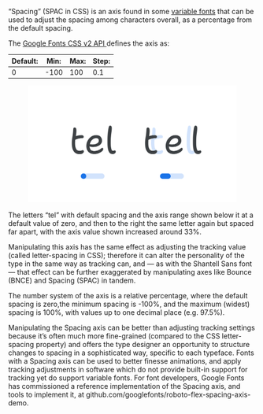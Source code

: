 
“Spacing” (SPAC in CSS) is an axis found in some [variable fonts](/glossary/variable_fonts) that can be used to adjust the spacing among characters overall, as a percentage from the default spacing.

The [Google Fonts CSS v2 API ](https://developers.google.com/fonts/docs/css2) defines the axis as:

| Default: | Min: | Max: | Step: |
| --- | --- | --- | --- |
| 0 | -100 | 100 | 0.1 |

<figure>

![An image showing two type specimens, each with an axis slider underneath. The specimen on the left shows the effects of the axis’ lowest value. The specimen on the right shows the effects of the axis’ highest value.](images/thumbnail.svg)

</figure>

<figcaption>The letters “tel” with default spacing and the axis range shown below it at a default value of zero, and then to the right the same letter again but spaced far apart, with the axis value shown increased around 33%.</figcaption>

Manipulating this axis has the same effect as adjusting the tracking value (called letter-spacing in CSS); therefore it can alter the personality of the type in the same way as tracking can, and — as with the Shantell Sans font — that effect can be further exaggerated by manipulating axes like Bounce (BNCE) and Spacing (SPAC) in tandem. 

The number system of the axis is a relative percentage, where the default spacing is zero,the minimum spacing is -100%, and the maximum (widest) spacing is 100%, with values up to one decimal place (e.g. 97.5%).

Manipulating the Spacing axis can be better than adjusting tracking settings because it’s often much more fine-grained (compared to the CSS letter-spacing property) and offers the type designer an opportunity to structure changes to spacing in a sophisticated way, specific to each typeface. Fonts with a Spacing axis can be used to better finesse animations, and apply tracking adjustments in software which do not provide built-in support for tracking yet do support variable fonts.
For font developers, Google Fonts has commissioned a reference implementation of the Spacing axis, and tools to implement it, at github.com/googlefonts/roboto-flex-spacing-axis-demo.